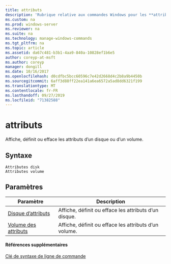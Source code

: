 ```yaml
---
title: attributs
description: 'Rubrique relative aux commandes Windows pour les **attributs** : affiche, définit ou efface les attributs d’un disque ou d’un volume.'
ms.custom: na
ms.prod: windows-server
ms.reviewer: na
ms.suite: na
ms.technology: manage-windows-commands
ms.tgt_pltfrm: na
ms.topic: article
ms.assetid: da67c481-b3b1-4aa9-840a-10828ef1b6e5
author: coreyp-at-msft
ms.author: coreyp
manager: dongill
ms.date: 10/16/2017
ms.openlocfilehash: d0cdfbc5bcc60596c7e42d2668d4c2b8a9b4450b
ms.sourcegitcommit: 6aff3d88ff22ea141a6ea6572a5ad8dd6321f199
ms.translationtype: MT
ms.contentlocale: fr-FR
ms.lasthandoff: 09/27/2019
ms.locfileid: "71382588"
---
```

# <a name="attributes"></a>attributs



Affiche, définit ou efface les attributs d’un disque ou d’un volume.

## <a name="syntax"></a>Syntaxe

```
Attributes disk
Attributes volume
```

## <a name="parameters"></a>Paramètres

|Paramètre|Description|
|---------|-----------|
|[Disque d’attributs](attributes-disk.md)|Affiche, définit ou efface les attributs d’un disque.|
|[Volume des attributs](attributes-volume.md)|Affiche, définit ou efface les attributs d’un volume.|

#### <a name="additional-references"></a>Références supplémentaires

[Clé de syntaxe de ligne de commande](command-line-syntax-key.md)

